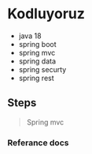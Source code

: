 # Kodluyoruz

- java 18
- spring boot 
- spring mvc
- spring data
- spring securty 
- spring rest

## Steps
>Spring mvc
> 
### Referance docs



